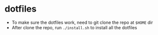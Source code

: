 # dotfiles
- To make sure the dotfiles work, need to git clone the repo at `$HOME` dir
- After clone the repo, run `./install.sh` to install all the dotfiles
